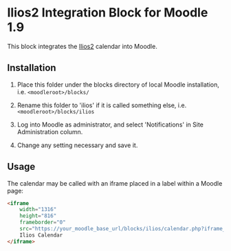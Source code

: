 # Ilios2 Integration Block for Moodle 1.9

This block integrates the [Ilios2](http://iliosproject.org/) calendar into Moodle.

## Installation

1. Place this folder under the blocks directory of local Moodle 
   installation, i.e. `<moodleroot>/blocks/`

2. Rename this folder to 'ilios' if it is called something else, 
   i.e. `<moodleroot>/blocks/ilios`

3. Log into Moodle as administrator, and select 'Notifications' in
   Site Administration column.

4. Change any setting necessary and save it.

## Usage

The calendar may be called with an iframe placed in a label within a Moodle
page:

```html
<iframe 
	width="1316" 
	height="816" 
	frameborder="0" 
	src="https://your_moodle_base_url/blocks/ilios/calendar.php?iframe_width=1300&iframe_height=800"> 
	Ilios Calendar
</iframe>
```